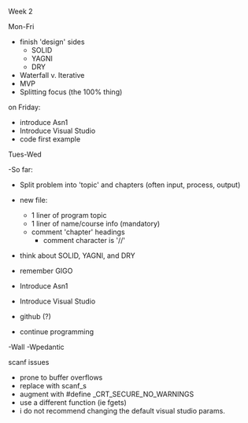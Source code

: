 Week 2


Mon-Fri
- finish 'design' sides
  - SOLID
  - YAGNI
  - DRY
- Waterfall v. Iterative
- MVP
- Splitting focus (the 100% thing)

on Friday:
- introduce Asn1
- Introduce Visual Studio
- code first example






Tues-Wed

-So far:
  - Split problem into 'topic' and chapters (often input, process, output)
  - new file:
      - 1 liner of program topic
      - 1 liner of name/course info (mandatory)
      - comment 'chapter' headings  
          - comment character is '//'


  - think about SOLID, YAGNI, and DRY
  - remember GIGO
- Introduce Asn1
- Introduce Visual Studio
- github (?)
- continue programming

-Wall -Wpedantic 

scanf issues
 - prone to buffer overflows
 - replace with scanf_s
 - augment with #define _CRT_SECURE_NO_WARNINGS
 - use a different function (ie fgets)
 - i do not recommend changing the default visual studio params.



